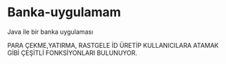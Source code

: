 # Banka-uygulamam
Java ile bir banka uygulaması

PARA ÇEKME,YATIRMA, RASTGELE İD ÜRETİP KULLANICILARA ATAMAK GİBİ ÇEŞİTLİ FONKSİYONLARI BULUNUYOR.

